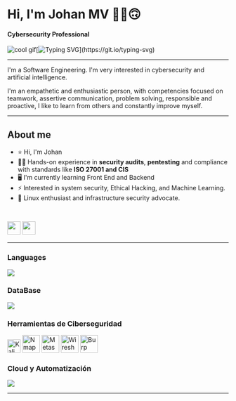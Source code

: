 # Hi, I'm Johan MV ✌🏻🙃 <h4>Cybersecurity Professional</h4>

![cool gif](https://github.githubassets.com/images/mona-whisper.gif)[![Typing SVG](https://readme-typing-svg.herokuapp.com?font=Fira+Code&pause=1000&width=435&lines=I+like+it+programming+.+.+.)](https://git.io/typing-svg)

---
I'm a Software Engineering. I'm very interested in cybersecurity and artificial intelligence. 

I'm an empathetic and enthusiastic person, with competencies focused on teamwork, assertive communication, problem solving, responsible and proactive, I like to learn from others and constantly improve myself.  

---

## About me

- ⭐ Hi, I'm Johan  
- 🧑‍💻 Hands-on experience in **security audits**, **pentesting** and compliance with standards like **ISO 27001 and CIS**
- 🖥️ I'm currently learning Front End and Backend
- ⚡ Interested in system security, Ethical Hacking, and Machine Learning.
- 🐧 Linux enthusiast and infrastructure security advocate.
<br>
<p>
<a href="https://www.instagram.com/johan_mv2000/"><img src="https://img.shields.io/badge/Instagram-%23E4405F.svg?style=for-the-badge&logo=Instagram&logoColor=white" style="margin-bottom: 4px;" height="30px" target="_blank"></a>
<a href="https://www.linkedin.com/in/johan-ra%C3%BAl-moreno-vergara-82953620b/"><img src="https://img.shields.io/badge/Linkedin-%231572B6.svg?style=for-the-badge&logo=Linkedin&logoColor=white" style="margin-bottom: 4px;" height="30px" target="_blank"></a>
</p>

---

### Languages

<p align="left">
    <img src="https://skillicons.dev/icons?i=cpp,cs,python,html,css,js,angular,vue,dotnet,github,linux," />
</p>

### DataBase

<p align="left">
    <img src="https://skillicons.dev/icons?i=mysql,mongodb,postgres" />
</p>

### Herramientas de Ciberseguridad
<p align="left">
    <img src="https://img.shields.io/badge/Kali_Linux-5C4258?style=for-the-badge&logo=kali-linux&logoColor=white" alt="Kali Linux" height="30px" />
    <img src="http://googleusercontent.com/image_collection/image_retrieval/9282768135367990072_0" alt="Nmap" height="40px" />
    <img src="http://googleusercontent.com/image_collection/image_retrieval/11044039545293732926_0" alt="Metasploit" height="40px" />
    <img src="http://googleusercontent.com/image_collection/image_retrieval/10140836650276383547_0" alt="Wireshark" height="40px" />
    <img src="http://googleusercontent.com/image_collection/image_retrieval/5790572436828431332_0" alt="Burp Suite" height="40px" />
</p>

### **Cloud y Automatización**
<p align="left">
    <img src="https://skillicons.dev/icons?i=aws,azure,gcp,docker,powerbi" />
</p>



---
